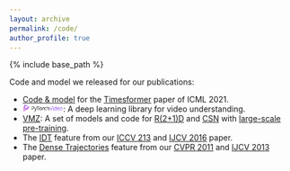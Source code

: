 ```yaml
---
layout: archive
permalink: /code/
author_profile: true
---
```


{% include base_path %}

Code and model we released for our publications:
* [Code & model](https://github.com/facebookresearch/TimeSformer) for the [Timesformer](https://arxiv.org/abs/2102.05095) paper of ICML 2021.
* <a href="https://github.com/facebookresearch/pytorchvideo"><img width="15%" src="https://raw.githubusercontent.com/hengcv/hengcv.github.io/master/images/pytorchvideo.png"></a>: A deep learning library for video understanding.
* [VMZ](https://github.com/facebookresearch/VMZ): A set of models and code for [R(2+1)D](https://arxiv.org/abs/1711.11248) and [CSN](https://arxiv.org/abs/1904.02811) with [large-scale pre-training](https://arxiv.org/abs/1905.00561).
* The [IDT](http://lear.inrialpes.fr/people/wang/improved_trajectories) feature from our [ICCV 213](https://hal.inria.fr/hal-00873267v2/document) and [IJCV 2016](https://hal.inria.fr/hal-01145834/document) paper.
* The [Dense Trajectories](http://lear.inrialpes.fr/people/wang/dense_trajectories) feature from our [CVPR 2011](https://hal.inria.fr/inria-00583818/document) and [IJCV 2013](https://hal.inria.fr/hal-00725627v2/document) paper. 
